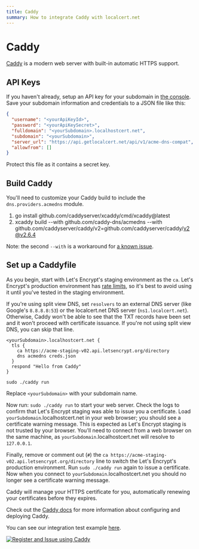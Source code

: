 ```yaml
---
title: Caddy
summary: How to integrate Caddy with localcert.net
---
```


# Caddy

[Caddy](https://caddyserver.com/) is a modern web server with built-in automatic HTTPS support.

## API Keys

If you haven't already, setup an API key for your subdomain in [the console](https://console.getlocalcert.net/).
Save your subdomain information and credentials to a JSON file like this:

``` json title="credentials.json"
{
  "username": "<yourApiKeyId>",
  "password": "<yourApiKeySecret>",
  "fulldomain": "<yourSubdomain>.localhostcert.net",
  "subdomain": "<yourSubdomain>",
  "server_url": "https://api.getlocalcert.net/api/v1/acme-dns-compat",
  "allowfrom": []
}
```

Protect this file as it contains a secret key.

## Build Caddy

You'll need to customize your Caddy build to include the `dns.providers.acmedns` module.

1. go install github.com/caddyserver/xcaddy/cmd/xcaddy@latest
2. xcaddy build --with github.com/caddy-dns/acmedns --with github.com/caddyserver/caddy/v2=github.com/caddyserver/caddy/v2@v2.6.4

Note: the second `--with` is a workaround for [a known issue](https://github.com/caddyserver/caddy/issues/5301).


## Set up a Caddyfile

As you begin, start with Let's Encrypt's staging environment as the `ca`.
Let's Encrypt's production environment has [rate limits](https://letsencrypt.org/docs/rate-limits/), so it's best to avoid using it until you've tested in the staging environment.

If you're using split view DNS, set `resolvers` to an external DNS server (like Google's `8.8.8.8:53`) or the localcert.net DNS server (`ns1.localcert.net`).
Otherwise, Caddy won't be able to see that the TXT records have been set and it won't proceed with certificate issuance.
If you're not using split view DNS, you can skip that line.

``` text title="Caddyfile"
<yourSubdomain>.localhostcert.net {
  tls {
    ca https://acme-staging-v02.api.letsencrypt.org/directory
    dns acmedns creds.json
  }
  respond "Hello from Caddy"
}
```

``` shell
sudo ./caddy run
```

Replace `<yourSubdomain>` with your subdomain name.

Now run: `sudo ./caddy run` to start your web server.
Check the logs to confirm that Let's Encrypt staging was able to issue you a certificate.
Load `yourSubdomain`.localhostcert.net in your web browser; you should see a certificate warning message.
This is expected as Let's Encrypt staging is not trusted by your browser.
You'll need to connect from a web browser on the same machine, as `yourSubdomain`.localhostcert.net will resolve to `127.0.0.1`.

Finally, remove or comment out (`#`) the `ca https://acme-staging-v02.api.letsencrypt.org/directory` line to switch the Let's Encrypt's production environment.
Run `sudo ./caddy run` again to issue a certificate.
Now when you connect to `yourSubdomain`.localhostcert.net you should no longer see a certificate warning message.

Caddy will manage your HTTPS certificate for you, automatically renewing your certificates before they expires.

Check out the [Caddy docs](https://caddyserver.com/docs/) for more information about configuring and deploying Caddy.

You can see our integration test example [here](https://github.com/robalexdev/getlocalcert-client-tests/tree/main/examples/caddy).

[![Register and Issue using Caddy](https://github.com/robalexdev/getlocalcert-client-tests/actions/workflows/caddy.yml/badge.svg)](https://github.com/robalexdev/getlocalcert-client-tests/actions/workflows/caddy.yml)

